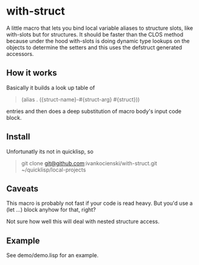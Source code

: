 
# with-struct

A little macro that lets you bind local variable aliases to structure slots,
like with-slots but for structures. It should be faster than the CLOS method
because under the hood with-slots is doing dynamic type lookups on the
objects to determine the setters and this uses the defstruct generated
accessors.

## How it works

Basically it builds a look up table of

> (alias . ({struct-name}-#{struct-arg} #{struct}))

entries and then does a deep substitution of macro body's input code block.

## Install

Unfortunatly its not in quicklisp, so

> git clone git@github.com:ivankocienski/with-struct.git ~/quicklisp/local-projects

## Caveats

This macro is probably not fast if your code is read heavy. But you'd use
a (let ...) block anyhow for that, right?

Not sure how well this will deal with nested structure access.

## Example

See demo/demo.lisp for an example.